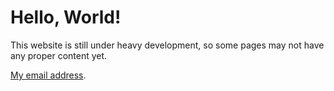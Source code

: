 # Hello, World!

This website is still under heavy development, so some pages may not have any
proper content yet.

[My email address](/email).
